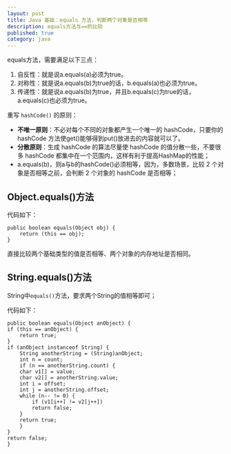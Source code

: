 ```yaml
---
layout: post
title: Java 基础：equals 方法，判断两个对象是否相等
description: equals方法与==的比较
published: true
category: java
---
```





equals方法，需要满足以下三点： 

1. 自反性：就是说a.equals(a)必须为true。 
1. 对称性：就是说a.equals(b)为true的话，b.equals(a)也必须为true。 
1. 传递性：就是说a.equals(b)为true，并且b.equals(c)为true的话，a.equals(c)也必须为true。 



重写 `hashCode()` 的原则： 

* **不唯一原则**：不必对每个不同的对象都产生一个唯一的 hashCode，只要你的 hashCode 方法使get()能够得到put()放进去的内容就可以了。
* **分散原则**：生成 hashCode 的算法尽量使 hashCode 的值分散一些，不要很多 hashCode 都集中在一个范围内，这样有利于提高HashMap的性能；
* a.equals(b)，则a与b的hashCode()必须相等，因为，多数场景，比较 2 个对象是否相等之前，会判断 2 个对象的 hashCode 是否相等；

## Object.equals()方法

代码如下：

	public boolean equals(Object obj) {
		return (this == obj);
    }

直接比较两个基础类型的值是否相等、两个对象的内存地址是否相同。


## String.equals()方法

String中`equals()`方法，要求两个String的值相等即可；

代码如下：

    public boolean equals(Object anObject) {
	if (this == anObject) {
	    return true;
	}
	if (anObject instanceof String) {
	    String anotherString = (String)anObject;
	    int n = count;
	    if (n == anotherString.count) {
		char v1[] = value;
		char v2[] = anotherString.value;
		int i = offset;
		int j = anotherString.offset;
		while (n-- != 0) {
		    if (v1[i++] != v2[j++])
			return false;
		}
		return true;
	    }
	}
	return false;
    }








[NingG]:    http://ningg.github.com  "NingG"











